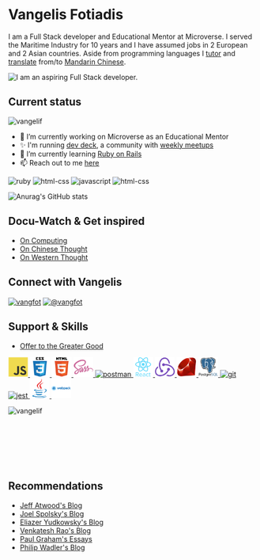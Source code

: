 # Vangelis Fotiadis
I am a Full Stack developer and Educational Mentor at Microverse. I served the Maritime Industry for 10 years and I have assumed jobs in 2 European and 2 Asian countries. Aside from programming languages I <a href="https://vangelis.website/essays/the-three-self-sabotaging-fears">tutor</a> and <a href="https://vangelis.website/essays/the-pillars-of-mandarin-learning">translate</a> from/to <a href="https://vangelis.website/essays/a-journey-to-the-east">Mandarin Chinese</a>.

![I am an aspiring Full Stack developer.](https://media.giphy.com/media/4rZA5D22301iMgrUNd/giphy.gif)
 
## Current status

<p align="left"> <img src="https://komarev.com/ghpvc/?username=vangelif&label=Profile%20views&color=ce9927&style=flat" alt="vangelif" /> </p>
 
- 🔭 I’m currently working on Microverse as an Educational Mentor 
- ✨ I'm running <a href="https://chat.whatsapp.com/DG71LdRpWNl51uu9ju2t6T">dev deck</a>, a community with <a href="https://chat.whatsapp.com/K1Ln38vFTYeD6pgVZm75Ks">weekly meetups</a>
- 🌱 I’m currently learning <a href="https://rubyonrails.org/">Ruby on Rails</a>
- 📫 Reach out to me <a href="https://call.whatsapp.com/video/uerFwXzF6lMEmmRKfEtjsr">here</a>


<img src="https://api.accredible.com/v1/frontend/credential_website_embed_image/badge/79785422" alt="ruby" height="100" width="100"/> <img src="https://api.accredible.com/v1/frontend/credential_website_embed_image/badge/76794495" alt="html-css" height="100" width="100"/> <img src="https://api.accredible.com/v1/frontend/credential_website_embed_image/badge/74439977" alt="javascript" height="100" width="100"/> <img src="https://api.accredible.com/v1/frontend/credential_website_embed_image/badge/67898521" alt="html-css" height="100" width="100"/> 


![Anurag's GitHub stats](https://github-readme-stats.vercel.app/api?username=vangelif&show_icons=true&theme=monokai)

## Docu-Watch & Get inspired  

- <a href="https://vangelis.website/inspirational-reading">On Computing</a>
- <a href="https://vangelis.website/inspirational-reading">On Chinese Thought</a>
- <a href="https://vangelis.website/inspirational-reading">On Western Thought</a>

## Connect with Vangelis

<p align="left">
<a href="https://twitter.com/vangfot" target="blank"><img align="center" src="https://raw.githubusercontent.com/rahuldkjain/github-profile-readme-generator/master/src/images/icons/Social/twitter.svg" alt="vangfot" height="30" width="40" /></a>
<a href="https://linkedin.com/in/vangfot" target="blank"><img align="center" src="https://raw.githubusercontent.com/rahuldkjain/github-profile-readme-generator/master/src/images/icons/Social/linked-in-alt.svg" alt="@vangfot" height="30" width="40" /></a>
</p>

## Support & Skills

- <a href="https://vangelis.website/charity">Offer to the Greater Good</a>
<p align="left"> 
<a href="https://developer.mozilla.org/en-US/docs/Web/JavaScript" target="_blank" rel="noreferrer"> <img src="https://raw.githubusercontent.com/devicons/devicon/master/icons/javascript/javascript-original.svg" alt="javascript" width="40" height="40"/> </a> 
<a href="https://www.w3schools.com/css/" target="_blank" rel="noreferrer"> <img src="https://raw.githubusercontent.com/devicons/devicon/master/icons/css3/css3-original-wordmark.svg" alt="css3" width="40" height="40"/> </a> 
<a href="https://www.w3.org/html/" target="_blank" rel="noreferrer"> <img src="https://raw.githubusercontent.com/devicons/devicon/master/icons/html5/html5-original-wordmark.svg" alt="html5" width="40" height="40"/> </a> 
<a href="https://sass-lang.com" target="_blank" rel="noreferrer"> <img src="https://raw.githubusercontent.com/devicons/devicon/master/icons/sass/sass-original.svg" alt="sass" width="40" height="40"/> </a>
<a href="https://postman.com" target="_blank" rel="noreferrer"> <img src="https://www.vectorlogo.zone/logos/getpostman/getpostman-icon.svg" alt="postman" width="40" height="40"/> </a>
<a href="https://reactjs.org/" target="_blank" rel="noreferrer"> <img src="https://raw.githubusercontent.com/devicons/devicon/master/icons/react/react-original-wordmark.svg" alt="react" width="40" height="40"/> </a>
<a href="https://redux.js.org" target="_blank" rel="noreferrer"> <img src="https://raw.githubusercontent.com/devicons/devicon/master/icons/redux/redux-original.svg" alt="redux" width="40" height="40"/> </a>
<a href="https://www.ruby-lang.org/en/" target="_blank" rel="noreferrer"> <img src="https://raw.githubusercontent.com/devicons/devicon/master/icons/ruby/ruby-original.svg" alt="ruby" width="40" height="40"/> </a>
<a href="https://www.postgresql.org" target="_blank" rel="noreferrer"> <img src="https://raw.githubusercontent.com/devicons/devicon/master/icons/postgresql/postgresql-original-wordmark.svg" alt="postgresql" width="40" height="40"/> </a>
<a href="https://git-scm.com/" target="_blank" rel="noreferrer"> <img src="https://www.vectorlogo.zone/logos/git-scm/git-scm-icon.svg" alt="git" width="40" height="40"/> </a> 
<a href="https://jestjs.io" target="_blank" rel="noreferrer"> <img src="https://www.vectorlogo.zone/logos/jestjsio/jestjsio-icon.svg" alt="jest" width="40" height="40"/> </a> 
<a href="https://www.java.com" target="_blank" rel="noreferrer"> <img src="https://raw.githubusercontent.com/devicons/devicon/master/icons/java/java-original.svg" alt="java" width="40" height="40"/> </a>  
<a href="https://webpack.js.org" target="_blank" rel="noreferrer"> <img src="https://raw.githubusercontent.com/devicons/devicon/d00d0969292a6569d45b06d3f350f463a0107b0d/icons/webpack/webpack-original-wordmark.svg" alt="webpack" width="40" height="40"/> </a>
 
<p><img align="left" src="https://github-readme-stats.vercel.app/api/top-langs?username=vangelif&show_icons=true&locale=en&layout=compact" alt="vangelif" /></p><br><br><br><br><br><br><br>

## Recommendations
  
- <a href="https://blog.codinghorror.com/">Jeff Atwood's Blog</a>
- <a href="https://www.joelonsoftware.com/">Joel Spolsky's Blog</a>
- <a href="https://www.yudkowsky.net/">Eliazer Yudkowsky's Blog</a>
- <a href="https://venkateshrao.com/">Venkatesh Rao's Blog</a>
- <a href="http://www.paulgraham.com/articles.html">Paul Graham's Essays</a>
- <a href="http://wadler.blogspot.com/">Philip Wadler's Blog</a>
